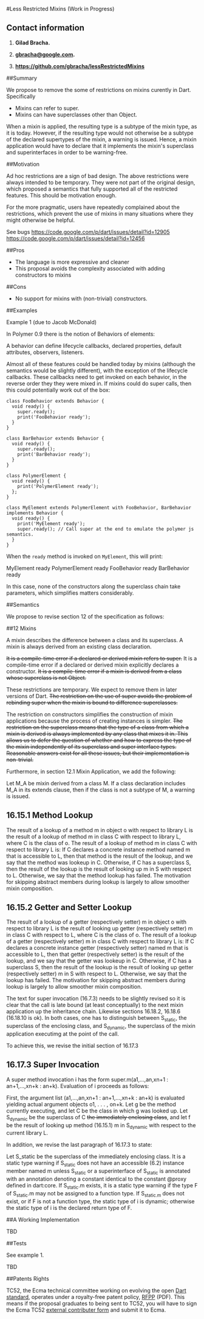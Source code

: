 #Less Restricted Mixins (Work in Progress)

## Contact information

1. **Gilad Bracha.** 

2. **gbracha@google.com.** 

3. **https://github.com/gbracha/lessRestrictedMixins** 



##Summary 

We propose to remove the some of restrictions on mixins curently in Dart. Specifically

* Mixins can refer to super.
* Mixins can have superclasses other than Object.

When a mixin is applied, the resulting type is a subtype of the mixin type, as it is today. However, if the resulting type would not otherwise be a subtype of the declared supertypes of the mixin, a warning is issued. Hence, a mixin application would have to declare that it implements the mixin's superclass and superinterfaces in order to be warning-free.


##Motivation

Ad hoc restrictions are a sign of bad design. The above restrictions were always intended to be temporary. They were not part of the original 
design, which proposed a semantics that fully supported all of the restricted features. This should be motivation enough. 

For the more pragmatic, users have repeatedly complained about the restrictions, which prevent the use of mixins in many situations where they might otherwise be helpful.


See bugs 
https://code.google.com/p/dart/issues/detail?id=12905
https://code.google.com/p/dart/issues/detail?id=12456

##Pros

* The language is more expressive and cleaner
* This proposal avoids the complexity associated with adding constructors to mixins

##Cons

* No support for mixins with (non-trivial) constructors.

##Examples


Example 1 (due to Jacob McDonald)

In Polymer 0.9 there is the notion of Behaviors of elements:

A behavior can define lifecycle callbacks, declared properties, default attributes, observers, listeners.

Almost all of these features could be handled today by mixins (although the semantics would be slightly different), with the exception of the lifecycle callbacks. These callbacks need to get invoked on each behavior, in the reverse order they they were mixed in. If mixins could do super calls, then this could potentially work out of the box:

```
class FooBehavior extends Behavior {
  void ready() {
    super.ready();
    print('FooBehavior ready');
  }
}

class BarBehavior extends Behavior {
  void ready() {
    super.ready();
    print('BarBehavior ready');
  }
}

class PolymerElement {
  void ready() {
    print('PolymerElement ready');
  };
}

class MyElement extends PolymerElement with FooBehavior, BarBehavior implements Behavior {
  void ready() {
    print('MyElement ready');
    super.ready(); // Call super at the end to emulate the polymer js semantics.
  }
}
```

When the `ready` method is invoked on `MyElement`, this will print:

MyElement ready
PolymerElement ready
FooBehavior ready
BarBehavior ready

In this case, none of the constructors along the superclass chain take parameters, which simplifies matters considerably. 



##Semantics

We propose to revise section 12 of the specification as follows:


##12 Mixins

A mixin describes the difference between a class and its superclass. A mixin is always derived from an existing class declaration.

~~It is a compile-time error if a declared or derived mixin refers to super.~~ It is a compile-time error if a declared or derived mixin explicitly declares a constructor. ~~It is a compile-time error if a mixin is derived from a class whose superclass is not Object.~~

These restrictions are temporary. We expect to remove them in later versions of Dart.
~~The restriction on the use of super avoids the problem of rebinding super when the mixin is bound to difference superclasses.~~

The restriction on constructors simplifies the construction of mixin applications because the process of creating instances is simpler.
~~The restriction on the superclass means that the type of a class from which a mixin is derived is always implemented by any class that mixes it in. This allows us to defer the question of whether and how to express the type of the mixin independently of its superclass and super interface types.
Reasonable answers exist for all these issues, but their implementation is non-trivial.~~


Furthermore, in section 12.1 Mixin Application, we add the following:

Let M_A be mixin derived from a class M.
If a class declaration includes M_A in its extends clause, then if the class is not a subtype of M, a warning is issued.


## 16.15.1 Method Lookup

The result of a lookup of a method m in object o with respect to library L is the result of a lookup of method m in class C with respect to library L, where C is the class of o.
The result of a lookup of method m in class C with respect to library L is: If C declares a concrete instance method named m that is accessible to L, then that method is the result of the lookup, and we say that the method was lookeup in C. Otherwise, if C has a superclass S, then the result of the lookup is the result of looking up m in S with respect to L. Otherwise, we say that the method lookup has failed.
The motivation for skipping abstract members during lookup is largely to allow smoother mixin composition.


## 16.15.2 Getter and Setter Lookup

The result of a lookup of a getter (respectively setter) m in object o with respect to library L is the result of looking up getter (respectively setter) m in class C with respect to L, where C is the class of o.
The result of a lookup of a getter (respectively setter) m in class C with respect to library L is: If C declares a concrete instance getter (respectively setter) named m that is accessible to L, then that getter (respectively setter) is the result of the lookup, and we say that the getter was lookeup in C. Otherwise, if C has a superclass S, then the result of the lookup is the result of looking up getter (respectively setter) m in S with respect to L. Otherwise, we say that the lookup has failed.
The motivation for skipping abstract members during lookup is largely to allow smoother mixin composition.

The text for super invocation (16.7.3) needs to be slightly revised so it is clear that the call is late bound (at least conceptually) to the next mixin application up the inheritance chain. Likewise sections 16.18.2, 16.18.6 (16.18.10 is ok). In both cases, one has to distinguish between S<sub>static</sub>, the superclass of the enclosing class, and S<sub>dynamic</sub>, the superclass of the mixin application executimg at the point of the call.

 To achieve this, we revise the initial section of 16.17.3

## 16.17.3 Super Invocation

A super method invocation i has the form super.m(a1,...,an,xn+1 : an+1,...,xn+k : an+k).
Evaluation of i proceeds as follows:

First, the argument list (a1,...,an,xn+1 : an+1,...,xn+k : an+k) is evaluated yielding actual argument objects o1, . . . , on+k. Let g be the method currently executing, and let C be the class in which g was looked up. Let S<sub>dynamic</sub> be the superclass of C ~~the immediately enclosing class~~, and let f be the result of looking up method (16.15.1) m in S<sub>dynamic</sub> with respect to the current library L.


In addition, we revise the last paragraph of 16.17.3 to state:

Let S_static be the superclass of the immediately enclosing class. It is a static type warning if S<sub>static</sub> does not have an accessible (6.2) instance
member named m unless S<sub>static</sub> or a superinterface of S<sub>static</sub> is annotated with an annotation denoting a constant identical to the constant @proxy defined in dart:core. If S<sub>static</sub>.m exists, it is a static type warning if the type F of S<sub>static</sub>.m may not be assigned to a function type. If S<sub>static.m</sub> does not exist, or if F is not a function type, the static type of i is dynamic; otherwise the static type of i is the declared return type of F.






##A Working Implementation

TBD

##Tests

See example 1.

TBD

##Patents Rights

TC52, the Ecma technical committee working on evolving the open [Dart standard][], operates under a royalty-free patent policy, [RFPP][] (PDF). This means if the proposal graduates to being sent to TC52, you will have to sign the Ecma TC52 [external contributer form]() and submit it to Ecma.

[tex]: http://www.latex-project.org/
[language spec]: https://www.dartlang.org/docs/spec/
[dart standard]: http://www.ecma-international.org/publications/standards/Ecma-408.htm
[rfpp]: http://www.ecma-international.org/memento/TC52%20policy/Ecma%20Experimental%20TC52%20Royalty-Free%20Patent%20Policy.pdf
[external contributer form]: http://www.ecma-international.org/memento/TC52%20policy/Contribution%20form%20to%20TC52%20Royalty%20Free%20Task%20Group%20as%20a%20non-member.pdf

